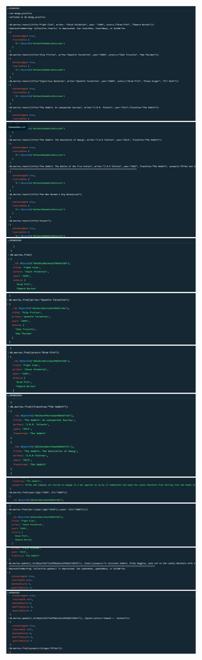 <img src="ss1.jpeg">
<img src="ss2.jpeg">
<img src="ss3.png">
<img src="ss7.png">
<img src="ss9.png">
<img src="ss11.png">
<img src="12.jpg">
<img src="13.jpg ">
<img src="14.jpg">
<img src="15.jpg">
<img src=" ">
<img src=" ">
<img src=" ">
<img src=" ">
